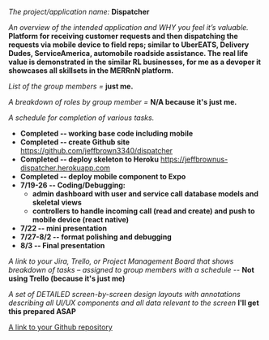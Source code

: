 *The project/application name:* **Dispatcher**

*An overview of the intended application and WHY you feel it’s valuable.*
**Platform for receiving customer requests and then dispatching the requests via mobile device to field reps; similar to UberEATS, Delivery Dudes, ServiceAmerica, automobile roadside assistance. The real life value is demonstrated in the similar RL businesses, for me as a devoper it showcases all skillsets in the MERRnN platform.**

*List of the group members =* **just me.**

*A breakdown of roles by group member =* **N/A because it's just me.**

*A schedule for completion of various tasks.*

* __Completed -- working base code including mobile__
* __Completed -- create Github site__ https://github.com/jeffbrown3340/dispatcher
* __Completed -- deploy skeleton to Heroku__ https://jeffbrownus-dispatcher.herokuapp.com
* __Completed -- deploy mobile component to Expo__
* __7/19-26 -- Coding/Debugging:__
  * __admin dashboard with user and service call database models and skeletal views__
  * __controllers to handle incoming call (read and create) and push to mobile device (react native)__
* __7/22 -- mini presentation__
* __7/27-8/2 -- format polishing and debugging__
* __8/3 -- Final presentation__

*A link to your Jira, Trello, or Project Management Board that shows breakdown of tasks – assigned to group members with a schedule --* **Not using Trello (because it's just me)**

*A set of DETAILED screen-by-screen design layouts with annotations describing all UI/UX components and all data relevant to the screen* **I'll get this prepared ASAP**

[A link to your Github repository](https://github.com/jeffbrown3340/dispatcher)